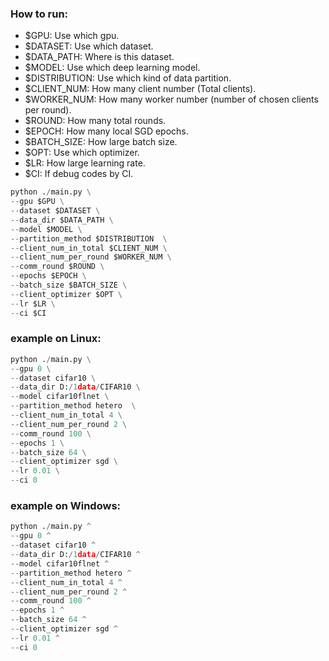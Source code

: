 ### How to run:
 * $GPU: Use which gpu.
 * $DATASET: Use which dataset.
 * $DATA_PATH: Where is this dataset.
 * $MODEL: Use which deep learning model.
 * $DISTRIBUTION: Use which kind of data partition.
 * $CLIENT_NUM: How many client number (Total clients).
 * $WORKER_NUM: How many worker number (number of chosen clients per round).
 * $ROUND: How many total rounds.
 * $EPOCH: How many local SGD epochs.
 * $BATCH_SIZE: How large batch size.
 * $OPT: Use which optimizer.
 * $LR: How large learning rate.
 * $CI: If debug codes by CI. 


```python
python ./main.py \
--gpu $GPU \
--dataset $DATASET \
--data_dir $DATA_PATH \
--model $MODEL \
--partition_method $DISTRIBUTION  \
--client_num_in_total $CLIENT_NUM \
--client_num_per_round $WORKER_NUM \
--comm_round $ROUND \
--epochs $EPOCH \
--batch_size $BATCH_SIZE \
--client_optimizer $OPT \
--lr $LR \
--ci $CI
```



### example on Linux:
```python
python ./main.py \
--gpu 0 \
--dataset cifar10 \
--data_dir D:/1data/CIFAR10 \
--model cifar10flnet \
--partition_method hetero  \
--client_num_in_total 4 \
--client_num_per_round 2 \
--comm_round 100 \
--epochs 1 \
--batch_size 64 \
--client_optimizer sgd \
--lr 0.01 \
--ci 0
```

### example on Windows:
```python
python ./main.py ^
--gpu 0 ^
--dataset cifar10 ^
--data_dir D:/1data/CIFAR10 ^
--model cifar10flnet ^
--partition_method hetero ^
--client_num_in_total 4 ^
--client_num_per_round 2 ^
--comm_round 100 ^
--epochs 1 ^
--batch_size 64 ^
--client_optimizer sgd ^
--lr 0.01 ^
--ci 0
```



